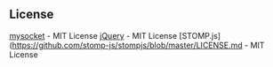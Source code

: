 ## License
[mysocket](https://github.com/aozosan/SpringBootStudy/blob/master/LICENSE) - MIT License
[jQuery](https://github.com/jquery/jquery/blob/master/LICENSE.txt) - MIT License
[STOMP.js](https://github.com/stomp-js/stompjs/blob/master/LICENSE.md - MIT License
